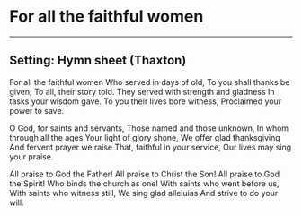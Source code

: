# For all the faithful women

***

## Setting: Hymn sheet (Thaxton)

For all the faithful women
Who served in days of old,
To you shall thanks be given;
To all, their story told.
They served with strength and gladness
In tasks your wisdom gave.
To you their lives bore witness,
Proclaimed your power to save.

O God, for saints and servants,
Those named and those unknown,
In whom through all the ages
Your light of glory shone,
We offer glad thanksgiving
And fervent prayer we raise
That, faithful in your service,
Our lives may sing your praise.

All praise to God the Father!
All praise to Christ the Son!
All praise to God the Spirit!
Who binds the church as one!
With saints who went before us,
With saints who witness still,
We sing glad alleluias
And strive to do your will.
